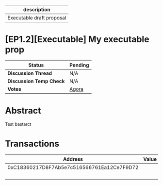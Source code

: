 | description               |
| ------------------------- |
| Executable draft proposal |

# [EP1.2][Executable] My executable prop

  
  | **Status**            | Pending                                                                                                                                      |
  | --------------------- | ------------------------------------------------------------------------------------------------------------------------------------------- |
  | **Discussion Thread** |  N/A                                                                                              |
  | **Discussion Temp Check** |  N/A                                                                                              |
  | **Votes**             | [Agora](https://agora.ensdao.org/proposals/14)                                                                                                                                     |
  

# Abstract 
 Test bastarct

# Transactions 
 | Address                                    | Value | Function | Argument | Value                                      |
| ------------------------------------------ | ----- | -------- | -------- | ------------------------------------------ |
| 0xC18360217D8F7Ab5e7c516566761Ea12Ce7F9D72 |       | transfer | to       | 0xA18D0226043A76683950f3BAabf0a87Cfb32E1Cb |
|                                            |       |          | amount   | 1                                          |
